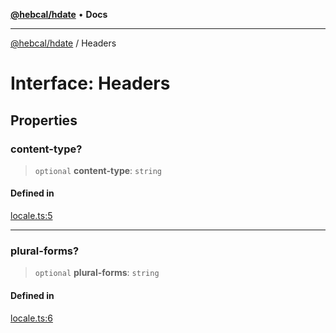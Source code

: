 [**@hebcal/hdate**](../README.md) • **Docs**

***

[@hebcal/hdate](../globals.md) / Headers

# Interface: Headers

## Properties

### content-type?

> `optional` **content-type**: `string`

#### Defined in

[locale.ts:5](https://github.com/hebcal/hdate-js/blob/0598d33c365bb80f37dc49c0f800617668c63a8d/src/locale.ts#L5)

***

### plural-forms?

> `optional` **plural-forms**: `string`

#### Defined in

[locale.ts:6](https://github.com/hebcal/hdate-js/blob/0598d33c365bb80f37dc49c0f800617668c63a8d/src/locale.ts#L6)
